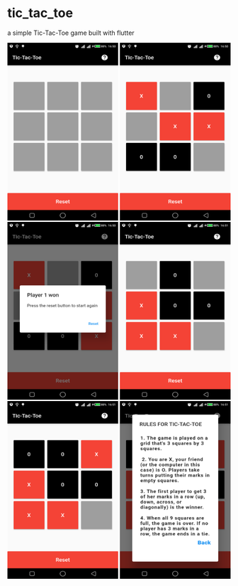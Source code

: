 # tic_tac_toe
 a simple Tic-Tac-Toe game built with flutter


 <img src="https://github.com/Richard-bejide/tic_tac_toe/blob/main/flutter_01.png" height="400" width="250">
  <img src="https://github.com/Richard-bejide/tic_tac_toe/blob/main/flutter_02.png" height="400" width="250"> 
 <img src="https://github.com/Richard-bejide/tic_tac_toe/blob/main/flutter_03.png" height="400" width="250"> 
 <img src="https://github.com/Richard-bejide/tic_tac_toe/blob/main/flutter_04.png" height="400" width="250"> 
 <img src="https://github.com/Richard-bejide/tic_tac_toe/blob/main/flutter_05.png" height="400" width="250"> 
 <img src="https://github.com/Richard-bejide/tic_tac_toe/blob/main/flutter_06.png" height="400" width="250"> 

